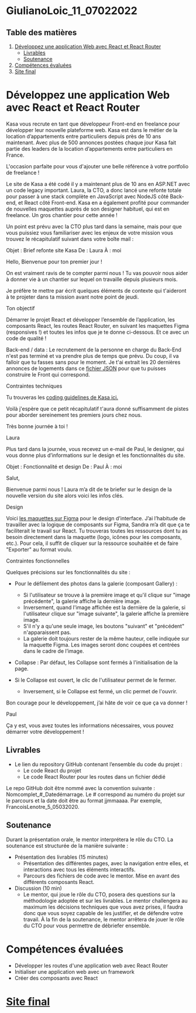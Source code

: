 # GiulianoLoic_11_07022022
## Table des matières
1. [Développez une application Web avec React et React Router](#Développez-une-application-Web-avec-React-et-React-Router)
     * [Livrables](#Livrables)
     * [Soutenance](#Soutenance)
2. [Compétences évaluées](#Compétences-évaluées)
3. [Site final](#Site-final)

# Développez une application Web avec React et React Router

Kasa vous recrute en tant que développeur Front-end en freelance pour développer leur nouvelle plateforme web. Kasa est dans le métier de la location d’appartements entre particuliers depuis près de 10 ans maintenant. Avec plus de 500 annonces postées chaque jour Kasa fait partie des leaders de la location d’appartements entre particuliers en France.

L'occasion parfaite pour vous d'ajouter une belle référence à votre portfolio de freelance !

Le site de Kasa a été codé il y a maintenant plus de 10 ans en ASP.NET avec un code legacy important. Laura, la CTO, a donc lancé une refonte totale pour passer à une stack complète en JavaScript avec NodeJS côté Back-end, et React côté Front-end. Kasa en a également profité pour commander de nouvelles maquettes auprès de son designer habituel, qui est en freelance. Un gros chantier pour cette année !

Un point est prévu avec la CTO plus tard dans la semaine, mais pour que vous puissiez vous familiariser avec les enjeux de votre mission vous trouvez le récapitulatif suivant dans votre boîte mail :

Objet : Brief refonte site Kasa
De : Laura
À : moi

Hello,
Bienvenue pour ton premier jour !

On est vraiment ravis de te compter parmi nous !
Tu vas pouvoir nous aider à donner vie à un chantier sur lequel on travaille depuis plusieurs mois.

Je préfère te mettre par écrit quelques éléments de contexte qui t'aideront à te projeter dans ta mission avant notre point de jeudi.

Ton objectif 

Démarrer le projet React et développer l’ensemble de l’application, les composants React, les routes React Router, en suivant les maquettes Figma (responsives !) et toutes les infos que je te donne ci-dessous. Et ce avec un code de qualité ! 

Back-end / data : Le recrutement de la personne en charge du Back-End n'est pas terminé et va prendre plus de temps que prévu. Du coup, il va falloir que tu fasses sans pour le moment. Je t'ai extrait les 20 dernières annonces de logements dans ce [fichier JSON](https://s3-eu-west-1.amazonaws.com/course.oc-static.com/projects/Front-End+V2/P9+React+1/logements.json) pour que tu puisses construire le Front qui correspond.

Contraintes techniques

Tu trouveras les [coding guidelines de Kasa ici.](https://course.oc-static.com/projects/Front-End+V2/P9+React+1/Coding+guidelines+Kasa+FR.pdf) 

Voilà j'espère que ce petit récapitulatif t'aura donné suffisamment de pistes pour aborder sereinement tes premiers jours chez nous.

Très bonne journée à toi !

Laura

Plus tard dans la journée, vous recevez un e-mail de Paul, le designer, qui vous donne plus d’informations sur le design et les fonctionnalités du site.

Objet : Fonctionnalité et design
De : Paul
À : moi

Salut,

Bienvenue parmi nous ! Laura m’a dit de te briefer sur le design de la nouvelle version du site alors voici les infos clés.

Design

Voici [les maquettes sur Figma](https://www.figma.com/file/bAnXDNqRKCRRP8mY2gcb5p/UI-Design?node-id=4%3A1) pour le design d’interface. J’ai l’habitude de travailler avec la logique de composants sur Figma, Sandra m’a dit que ça te faciliterait le travail sur React. Tu trouveras toutes les ressources dont tu as besoin directement dans la maquette (logo, icônes pour les composants, etc.). Pour cela, il suffit de cliquer sur la ressource souhaitée et de faire "Exporter" au format voulu.

Contraintes fonctionnelles

Quelques précisions sur les fonctionnalités du site :

* Pour le défilement des photos dans la galerie (composant Gallery) :
  * Si l'utilisateur se trouve à la première image et qu'il clique sur "image précédente", la galerie affiche la dernière image. 
  * Inversement, quand l'image affichée est la dernière de la galerie, si l'utilisateur clique sur "image suivante", la galerie affiche la première image. 
  * S'il n'y a qu'une seule image, les boutons "suivant" et "précédent" n'apparaissent pas.
  * La galerie doit toujours rester de la même hauteur, celle indiquée sur la maquette Figma. Les images seront donc coupées et centrées dans le cadre de l’image.

* Collapse : Par défaut, les Collapse sont fermés à l'initialisation de la page. 

* Si le Collapse est ouvert, le clic de l'utilisateur permet de le fermer.
  * Inversement, si le Collapse est fermé, un clic permet de l'ouvrir.

Bon courage pour le développement, j’ai hâte de voir ce que ça va donner !

Paul

Ça y est, vous avez toutes les informations nécessaires, vous pouvez démarrer votre développement !

## Livrables

* Le lien du repository GitHub contenant l’ensemble du code du projet : 
  * Le code React du projet 
  * Le code React Router pour les routes dans un fichier dédié 

Le repo GitHub doit être nommé avec la convention suivante : Nomcomplet_#_Datedémarrage. Le # correspond au numéro du projet sur le parcours et la date doit être au format jjmmaaaa. Par exemple, FrancoisLenotre_5_05032020.

## Soutenance

Durant la présentation orale, le mentor interprétera le rôle du CTO. La soutenance est structurée de la manière suivante :

* Présentation des livrables (15 minutes)
  * Présentation des différentes pages, avec la navigation entre elles, et interactions avec tous les éléments interactifs. 
  * Parcours des fichiers de code avec le mentor. Mise en avant des différents composants React. 
* Discussion (10 min) 
  * Le mentor, qui joue le rôle du CTO, posera des questions sur la méthodologie adoptée et sur les livrables.
Le mentor challengera au maximum les décisions techniques que vous avez prises, il faudra donc que vous soyez capable de les justifier, et de défendre votre travail. À la fin de la soutenance, le mentor arrêtera de jouer le rôle du CTO pour vous permettre de débriefer ensemble.

# Compétences évaluées

* Développer les routes d'une application web avec React Router
* Initialiser une application web avec un framework
* Créer des composants avec React


# [Site final](https://kasa-by-devweb13.netlify.app/)
